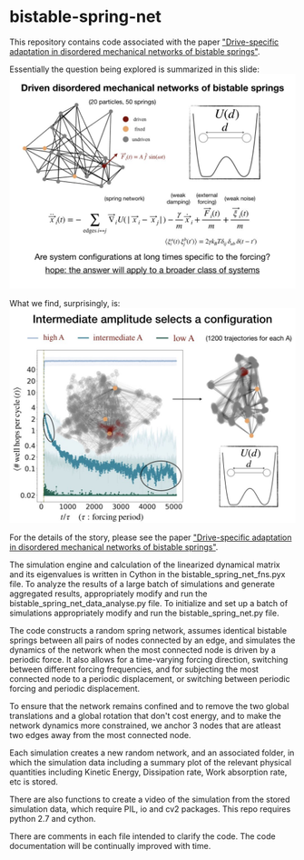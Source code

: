 # bistable-spring-net
 
 This repository contains code associated with the paper ["Drive-specific adaptation in disordered mechanical networks of bistable springs"](https://arxiv.org/abs/1908.09332). 
 
 Essentially the question being explored is summarized in this slide:
 ![](https://github.com/hrideshkedia/bistable-spring-net/blob/main/figs/intro.jpeg)
 
What we find, surprisingly, is:
![](https://github.com/hrideshkedia/bistable-spring-net/blob/main/figs/punch.jpeg)
 
 For the details of the story, please see the paper ["Drive-specific adaptation in disordered mechanical networks of bistable springs"](https://arxiv.org/abs/1908.09332).
 
 The simulation engine and calculation of the linearized dynamical matrix and its eigenvalues is written in Cython in the bistable_spring_net_fns.pyx file.
 To analyze the results of a large batch of simulations and generate aggregated results, appropriately modify and run the bistable_spring_net_data_analyse.py file. 
 To initialize and set up a batch of simulations appropriately modify and run the bistable_spring_net.py file.
 
The code constructs a random spring network, assumes identical bistable springs between all pairs of nodes connected by an edge, and simulates the dynamics of the network when the most connected node is driven by a periodic force. It also allows for a time-varying forcing direction, switching between different forcing frequencies, and for subjecting the most connected node to a periodic displacement, or switching between periodic forcing and periodic displacement. 

To ensure that the network remains confined and to remove the two global translations and a global rotation that don't cost energy, and to make the network dynamics more constrained, we anchor 3 nodes that are atleast two edges away from the most connected node.

Each simulation creates a new random network, and an associated folder, in which the simulation data including a summary plot of the relevant physical quantities including Kinetic Energy, Dissipation rate, Work absorption rate, etc is stored. 

There are also functions to create a video of the simulation from the stored simulation data, which require PIL, io and cv2 packages. This repo requires python 2.7 and cython. 

There are comments in each file intended to clarify the code. The code documentation will be continually improved with time. 
